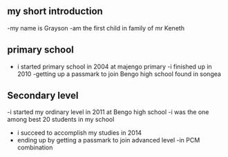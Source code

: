 ## my short introduction
-my name is Grayson
-am the first child in family of mr Keneth

## primary school 
 - i started primary school in 2004 at majengo primary
 -i finished up in 2010
 -getting up a passmark to join Bengo high school found in songea

 ## Secondary level 
 -i started my ordinary level in 2011 at Bengo high school
 -i was the one among best 20 students in my school
 - i succeed to accomplish my studies in 2014
 - ending up by getting a passmark to join advanced level
 -in PCM combination
 
